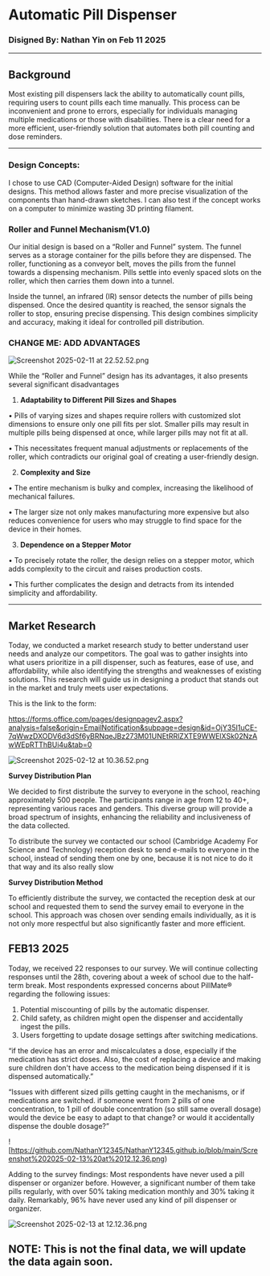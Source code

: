 # Automatic Pill Dispenser

### Disigned By: Nathan Yin on Feb 11 2025

---

## Background

Most existing pill dispensers lack the ability to automatically count pills, requiring users to count pills each time manually. This process can be inconvenient and prone to errors, especially for individuals managing multiple medications or those with disabilities. There is a clear need for a more efficient, user-friendly solution that automates both pill counting and dose reminders.

---

### **Design Concepts:**

I chose to use CAD (Computer-Aided Design) software for the initial designs. This method allows faster and more precise visualization of the components than hand-drawn sketches. I can also test if the concept works on a computer to minimize wasting 3D printing filament.

### **Roller and Funnel Mechanism(V1.0)**

Our initial design is based on a “Roller and Funnel” system. The funnel serves as a storage container for the pills before they are dispensed. The roller, functioning as a conveyor belt, moves the pills from the funnel towards a dispensing mechanism. Pills settle into evenly spaced slots on the roller, which then carries them down into a tunnel.

Inside the tunnel, an infrared (IR) sensor detects the number of pills being dispensed. Once the desired quantity is reached, the sensor signals the roller to stop, ensuring precise dispensing. This design combines simplicity and accuracy, making it ideal for controlled pill distribution.

### CHANGE ME: ADD ADVANTAGES

![Screenshot 2025-02-11 at 22.52.52.png](attachment:51cd10c9-f2c4-4b7b-a6f6-f55130790bb6:Screenshot_2025-02-11_at_22.52.52.png)

While the “Roller and Funnel” design has its advantages, it also presents several significant disadvantages

1.	**Adaptability to Different Pill Sizes and Shapes**

•	Pills of varying sizes and shapes require rollers with customized slot dimensions to ensure only one pill fits per slot. Smaller pills may result in multiple pills being dispensed at once, while larger pills may not fit at all.

•	This necessitates frequent manual adjustments or replacements of the roller, which contradicts our original goal of creating a user-friendly design.

2.	**Complexity and Size**

•	The entire mechanism is bulky and complex, increasing the likelihood of mechanical failures.

•	The larger size not only makes manufacturing more expensive but also reduces convenience for users who may struggle to find space for the device in their homes.

3.	**Dependence on a Stepper Motor**

•	To precisely rotate the roller, the design relies on a stepper motor, which adds complexity to the circuit and raises production costs.

•	This further complicates the design and detracts from its intended simplicity and affordability.

---

## Market Research

Today, we conducted a market research study to better understand user needs and analyze our competitors. The goal was to gather insights into what users prioritize in a pill dispenser, such as features, ease of use, and affordability, while also identifying the strengths and weaknesses of existing solutions. This research will guide us in designing a product that stands out in the market and truly meets user expectations.

This is the link to the form:

 https://forms.office.com/pages/designpagev2.aspx?analysis=false&origin=EmailNotification&subpage=design&id=OjY35I1uCE-7qWwzDXODV6d3dSf6yBRNqeJBz273M01UNEtRRlZXTE9WWElXSk02NzAwWEpRTThBUi4u&tab=0

![Screenshot 2025-02-12 at 10.36.52.png](attachment:5e90eb0e-ecbb-43c3-8bfc-374dc8f74f57:Screenshot_2025-02-12_at_10.36.52.png)

**Survey Distribution Plan**

We decided to first distribute the survey to everyone in the school, reaching approximately 500 people. The participants range in age from 12 to 40+, representing various races and genders. This diverse group will provide a broad spectrum of insights, enhancing the reliability and inclusiveness of the data collected.

To distribute the survey we contacted our school (Cambridge Academy For Science and Technology) reception desk to send e-mails to everyone in the school, instead of sending them one by one, because it is not nice to do it that way and its also really slow

**Survey Distribution Method**

To efficiently distribute the survey, we contacted the reception desk at our school and requested them to send the survey email to everyone in the school. This approach was chosen over sending emails individually, as it is not only more respectful but also significantly faster and more efficient.

## FEB13 2025

Today, we received 22 responses to our survey. We will continue collecting responses until the 28th, covering about a week of school due to the half-term break. Most respondents expressed concerns about PillMate® regarding the following issues:
1.	Potential miscounting of pills by the automatic dispenser.
2.	Child safety, as children might open the dispenser and accidentally ingest the pills.
3.	Users forgetting to update dosage settings after switching medications.

“if the device has an error and miscalculates a dose, especially if the medication has strict doses. Also, the cost of replacing a device and making sure children don't have access to the medication being dispensed if it is dispensed automatically.”

“Issues with different sized pills getting caught in the mechanisms, or if medications are switched. if someone went from 2 pills of one concentration, to 1 pill of double concentration (so still same overall dosage) would the device be easy to adapt to that change? or would it accidentally dispense the double dosage?”

![https://github.com/NathanY12345/NathanY12345.github.io/blob/main/Screenshot%202025-02-13%20at%2012.12.36.png)

Adding to the survey findings: Most respondents have never used a pill dispenser or organizer before. However, a significant number of them take pills regularly, with over 50% taking medication monthly and 30% taking it daily. Remarkably, 96% have never used any kind of pill dispenser or organizer.

![Screenshot 2025-02-13 at 12.12.36.png](attachment:d0099e97-0e03-441b-80ae-10a6e473c985:Screenshot_2025-02-13_at_12.12.36.png)

## NOTE: This is not the final data, we will update the data again soon.
